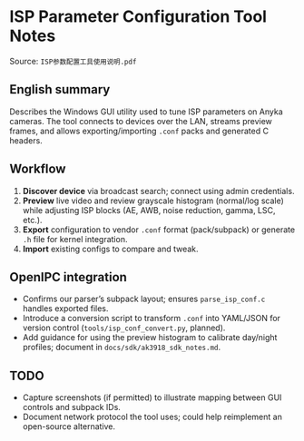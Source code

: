 # ISP Parameter Configuration Tool Notes

Source: `ISP参数配置工具使用说明.pdf`

## English summary
Describes the Windows GUI utility used to tune ISP parameters on Anyka cameras. The tool connects to devices over the LAN, streams preview frames, and allows exporting/importing `.conf` packs and generated C headers.

## Workflow
1. **Discover device** via broadcast search; connect using admin credentials.
2. **Preview** live video and review grayscale histogram (normal/log scale) while adjusting ISP blocks (AE, AWB, noise reduction, gamma, LSC, etc.).
3. **Export** configuration to vendor `.conf` format (pack/subpack) or generate `.h` file for kernel integration.
4. **Import** existing configs to compare and tweak.

## OpenIPC integration
- Confirms our parser’s subpack layout; ensures `parse_isp_conf.c` handles exported files.
- Introduce a conversion script to transform `.conf` into YAML/JSON for version control (`tools/isp_conf_convert.py`, planned).
- Add guidance for using the preview histogram to calibrate day/night profiles; document in `docs/sdk/ak3918_sdk_notes.md`.

## TODO
- Capture screenshots (if permitted) to illustrate mapping between GUI controls and subpack IDs.
- Document network protocol the tool uses; could help reimplement an open-source alternative.
